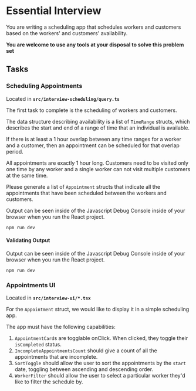 # Essential Interview

You are writing a scheduling app that schedules workers and customers based on the workers' and customers' availability.

**You are welcome to use any tools at your disposal to solve this problem set**

## Tasks

### Scheduling Appointments

Located in **`src/interview-scheduling/query.ts`**

The first task to complete is the scheduling of workers and customers.

The data structure describing availability is a list of
`TimeRange` structs,
which describes the start and end of a range of time that
an individual is available.

If there is at least a 1 hour overlap between any time ranges
for a worker and a customer,
then an appointment can be scheduled for that overlap period.

All appointments are exactly 1 hour long.
Customers need to be visited only one time by any worker and a
single worker can not visit multiple customers at the same time.

Please generate a list of `Appointment` structs that indicate all
the appointments that have been scheduled between
the workers and customers.

Output can be seen inside of the Javascript Debug Console
inside of your browser when you run the React project.

`npm run dev`

#### Validating Output

Output can be seen inside of the Javascript Debug Console inside of your browser when you run the React project.

```
npm run dev
```

### Appointments UI

Located in **`src/interview-ui/*.tsx`**

For the `Appointment` struct, we would like to display it in a simple scheduling app.

The app must have the following capabilities:

1. `AppointmentCard`s are togglable onClick. When clicked, they toggle their `isCompleted` status.
2. `IncompleteAppointmentsCount` should give a count of all the appointments that are incomplete.
3. `SortToggle` should allow the user to sort the appointments by the `start` date, toggling between ascending and descending order.
4. `WorkerFilter` should allow the user to select a particular worker they'd like to filter the schedule by.
